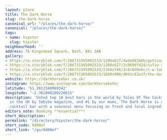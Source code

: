 ```yaml
---
layout: place
title: The Dark Horse
slug: the-dark-horse
canonical_url: "/places/the-dark-horse/"
canonical: "/places/the-dark-horse/"
tags:
- name: hipster
  slug: hipster
neighbourhood: ''
address: 7A Kingsmead Square, Bath, BA1 2AB
gallery:
- https://a.storyblok.com/f/286731565092533/1200x627/da9e88346b/getting-started.jpg
- https://a.storyblok.com/f/286731565092533/1200x627/2c069dfd24/sufio-sessions-berlin.jpg
- https://a.storyblok.com/f/286731565092533/2344x746/2c8c8d9ebc/c-w-london.png
- https://a.storyblok.com/f/286731565092533/1600x900/d041c62e1f/the-dark-horse.webp
website: https://darkhorsebar.co.uk/
instagram: https://www.instagram.com/darkhorsebath/
latitude: '51.3812340969342'
longitude: "-2.362840280220615"
description: 'Voted top 10 best bars in the world by Tales Of The Cocktail, top 3
  in the UK by Imbibe magazine, and #1 by our mums, The Dark Horse is an independent
  cocktail bar with a seasonal menu focusing on fresh and local ingredients.'
editors_note: Booking **essential**!
short_description: ''
permalink: "/directory/hipster/the-dark-horse/"
short_code: 9d00ef
short_link: "/go/9d00ef"
---
```


